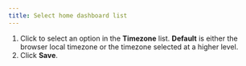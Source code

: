 ```yaml
---
title: Select home dashboard list
---
```


1. Click to select an option in the **Timezone** list. **Default** is either the browser local timezone or the timezone selected at a higher level.
1. Click **Save**.
